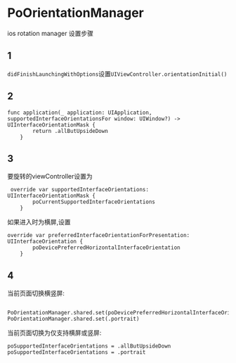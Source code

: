 # PoOrientationManager
ios rotation manager
设置步骤
## 1
`didFinishLaunchingWithOptions`设置`UIViewController.orientationInitial()`
## 2 
```
func application(_ application: UIApplication, supportedInterfaceOrientationsFor window: UIWindow?) -> UIInterfaceOrientationMask {
        return .allButUpsideDown
    }
```
## 3
要旋转的viewController设置为
```
 override var supportedInterfaceOrientations: UIInterfaceOrientationMask {
        poCurrentSupportedInterfaceOrientations
    }
```
如果进入时为横屏,设置
```
override var preferredInterfaceOrientationForPresentation: UIInterfaceOrientation {
        poDevicePreferredHorizontalInterfaceOrientation
    }
```
## 4
当前页面切换横竖屏:
```
 PoOrientationManager.shared.set(poDevicePreferredHorizontalInterfaceOrientation)
PoOrientationManager.shared.set(.portrait)
```
当前页面切换为仅支持横屏或竖屏:
```
poSupportedInterfaceOrientations = .allButUpsideDown
poSupportedInterfaceOrientations = .portrait
```
